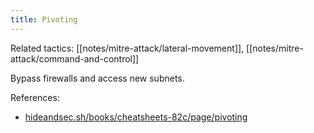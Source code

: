 ```yaml
---
title: Pivoting
---
```


Related tactics: [[notes/mitre-attack/lateral-movement]], [[notes/mitre-attack/command-and-control]]

Bypass firewalls and access new subnets.

References:

- [hideandsec.sh/books/cheatsheets-82c/page/pivoting](https://hideandsec.sh/books/cheatsheets-82c/page/pivoting)
